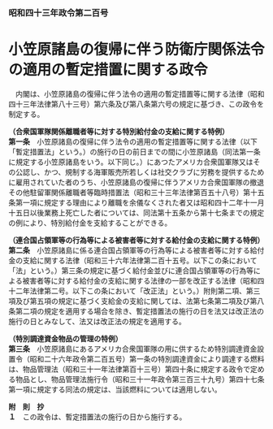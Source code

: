 ### 昭和四十三年政令第二百号  
# 小笠原諸島の復帰に伴う防衛庁関係法令の適用の暫定措置に関する政令  
　内閣は、小笠原諸島の復帰に伴う法令の適用の暫定措置等に関する法律（昭和四十三年法律第八十三号）第六条及び第八条第六号の規定に基づき、この政令を制定する。  
  
**（合衆国軍隊関係離職者等に対する特別給付金の支給に関する特例）**  
**第一条**　小笠原諸島の復帰に伴う法令の適用の暫定措置等に関する法律（以下「暫定措置法」という。）の施行の日の前日までの間に小笠原諸島（同法第一条に規定する小笠原諸島をいう。以下同じ。）にあつたアメリカ合衆国軍隊又はその公認し、かつ、規制する海軍販売所若しくは社交クラブに労務を提供するために雇用されていた者のうち、小笠原諸島の復帰に伴うアメリカ合衆国軍隊の撤退その他駐留軍関係離職者等臨時措置法（昭和三十三年法律第百五十八号）第十五条第一項に規定する理由により離職を余儀なくされた者又は昭和四十二年十一月十五日以後業務上死亡した者については、同法第十五条から第十七条までの規定の例により、特別給付金を支給することができる。  
  
**（連合国占領軍等の行為等による被害者等に対する給付金の支給に関する特例）**  
**第二条**　小笠原諸島に係る連合国占領軍等の行為等による被害者等に対する給付金の支給に関する法律（昭和三十六年法律第二百十五号。以下この条において「法」という。）第三条の規定に基づく給付金並びに連合国占領軍等の行為等による被害者等に対する給付金の支給に関する法律の一部を改正する法律（昭和四十二年法律第二号。以下この条において「改正法」という。）附則第二項、第三項及び第五項の規定に基づく支給金の支給に関しては、法第七条第二項及び第八条第二項の規定を適用する場合を除き、暫定措置法の施行の日を法又は改正法の施行の日とみなして、法又は改正法の規定を適用する。  
  
**（特別調達資金物品の管理の特例）**  
**第三条**　小笠原諸島にあるアメリカ合衆国軍隊の用に供するため特別調達資金設置令（昭和二十六年政令第二百五号）第一条の特別調達資金により調達する燃料は、物品管理法（昭和三十一年法律第百十三号）第四十条に規定する政令で定める物品とし、物品管理法施行令（昭和三十一年政令第三百三十九号）第四十七条第一項に規定する同法の規定は、当該燃料については適用しない。  
  
**附　則　抄**  
**１**　この政令は、暫定措置法の施行の日から施行する。  
  
